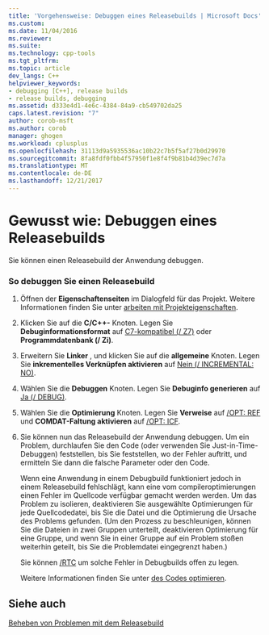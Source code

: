 ```yaml
---
title: 'Vorgehensweise: Debuggen eines Releasebuilds | Microsoft Docs'
ms.custom: 
ms.date: 11/04/2016
ms.reviewer: 
ms.suite: 
ms.technology: cpp-tools
ms.tgt_pltfrm: 
ms.topic: article
dev_langs: C++
helpviewer_keywords:
- debugging [C++], release builds
- release builds, debugging
ms.assetid: d333e4d1-4e6c-4384-84a9-cb549702da25
caps.latest.revision: "7"
author: corob-msft
ms.author: corob
manager: ghogen
ms.workload: cplusplus
ms.openlocfilehash: 31113d9a5935536ac10b22c7b5f5af27b0d29970
ms.sourcegitcommit: 8fa8fdf0fbb4f57950f1e8f4f9b81b4d39ec7d7a
ms.translationtype: MT
ms.contentlocale: de-DE
ms.lasthandoff: 12/21/2017
---
```

# <a name="how-to-debug-a-release-build"></a>Gewusst wie: Debuggen eines Releasebuilds
Sie können einen Releasebuild der Anwendung debuggen.  
  
### <a name="to-debug-a-release-build"></a>So debuggen Sie einen Releasebuild  
  
1.  Öffnen der **Eigenschaftenseiten** im Dialogfeld für das Projekt. Weitere Informationen finden Sie unter [arbeiten mit Projekteigenschaften](../../ide/working-with-project-properties.md).  
  
2.  Klicken Sie auf die **C/C++-** Knoten. Legen Sie **Debuginformationsformat** auf [C7-kompatibel (/ Z7)](../../build/reference/z7-zi-zi-debug-information-format.md) oder **Programmdatenbank (/ Zi)**.  
  
3.  Erweitern Sie **Linker** , und klicken Sie auf die **allgemeine** Knoten. Legen Sie **inkrementelles Verknüpfen aktivieren** auf [Nein (/ INCREMENTAL: NO)](../../build/reference/incremental-link-incrementally.md).  
  
4.  Wählen Sie die **Debuggen** Knoten. Legen Sie **Debuginfo generieren** auf [Ja (/ DEBUG)](../../build/reference/debug-generate-debug-info.md).  
  
5.  Wählen Sie die **Optimierung** Knoten. Legen Sie **Verweise** auf [/OPT: REF](../../build/reference/opt-optimizations.md) und **COMDAT-Faltung aktivieren** auf [/OPT: ICF](../../build/reference/opt-optimizations.md).  
  
6.  Sie können nun das Releasebuild der Anwendung debuggen. Um ein Problem, durchlaufen Sie den Code (oder verwenden Sie Just-in-Time-Debuggen) feststellen, bis Sie feststellen, wo der Fehler auftritt, und ermitteln Sie dann die falsche Parameter oder den Code.  
  
     Wenn eine Anwendung in einem Debugbuild funktioniert jedoch in einem Releasebuild fehlschlägt, kann eine vom compileroptimierungen einen Fehler im Quellcode verfügbar gemacht werden werden. Um das Problem zu isolieren, deaktivieren Sie ausgewählte Optimierungen für jede Quellcodedatei, bis Sie die Datei und die Optimierung die Ursache des Problems gefunden. (Um den Prozess zu beschleunigen, können Sie die Dateien in zwei Gruppen unterteilt, deaktivieren Optimierung für eine Gruppe, und wenn Sie in einer Gruppe auf ein Problem stoßen weiterhin geteilt, bis Sie die Problemdatei eingegrenzt haben.)  
  
     Sie können [/RTC](../../build/reference/rtc-run-time-error-checks.md) um solche Fehler in Debugbuilds offen zu legen.  
  
     Weitere Informationen finden Sie unter [des Codes optimieren](../../build/reference/optimizing-your-code.md).  
  
## <a name="see-also"></a>Siehe auch  
 [Beheben von Problemen mit dem Releasebuild](../../build/reference/fixing-release-build-problems.md)